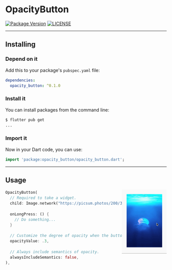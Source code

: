 # OpacityButton 

[![Package Version](https://img.shields.io/pub/v/opacity_button?color=red)](https://github.com/lomsa-dev/http-mock-adapter "Published package version")
[![LICENSE](https://img.shields.io/badge/License-MIT-red.svg)](https://github.com/lomsa-dev/http-mock-adapter#License "Project's LICENSE section")

---
## Installing

### Depend on it

Add this to your package's `pubspec.yaml` file:

```yaml
dependencies:
  opacity_button: ^0.1.0
```

### Install it

You can install packages from the command line:

```sh
$ flutter pub get
...
```
### Import it

Now in your Dart code, you can use:

```dart
import 'package:opacity_button/opacity_button.dart';
```
---
## Usage 
<img src="https://github.com/theiskaa/opacity_button/blob/develop/example/overview/overview.gif?raw=true" align = "right" height = "200px">

```dart
OpacityButton(
  // Required to take a widget.
  child: Image.network("https://picsum.photos/200/300"),

  onLongPress: () {
    // Do something...
  }

  // Customize the degree of opacity when the button is pressed.
  opacityValue: .3,

  // Always include semantics of opacity.
  alwaysIncludeSemantics: false,
),
```

